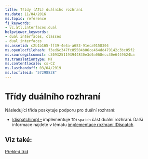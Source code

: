 ```yaml
---
title: Třídy (ATL) duálního rozhraní
ms.date: 11/04/2016
ms.topic: reference
f1_keywords:
- vc.atl.interfaces.dual
helpviewer_keywords:
- dual interfaces, classes
- dual interfaces
ms.assetid: c2b1b165-ff39-4e4a-a683-91eca9158304
ms.openlocfilehash: f3ed6c347fc85504b06ce464dd479142c3bc05f2
ms.sourcegitcommit: c3093251193944840e3d0a068ecc30e6449624ba
ms.translationtype: MT
ms.contentlocale: cs-CZ
ms.lasthandoff: 03/04/2019
ms.locfileid: "57298838"
---
```

# <a name="dual-interfaces-classes"></a>Třídy duálního rozhraní

Následující třída poskytuje podporu pro duální rozhraní:

- [Idispatchimpl –](../atl/reference/idispatchimpl-class.md) implementuje `IDispatch` část duální rozhraní. Další informace najdete v tématu [implementace rozhraní IDispatch](/previous-versions/windows/desktop/automat/implementing-the-idispatch-interface).

## <a name="see-also"></a>Viz také:

[Přehled tříd](../atl/atl-class-overview.md)
